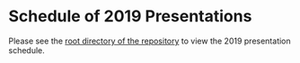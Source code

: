 Schedule of 2019 Presentations
============

Please see the [root directory of the repository](./../) to view the 2019 presentation schedule.
